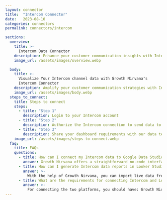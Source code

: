 ```yaml
---
layout: connector
title:  "Intercom Connector"
date:   2023-08-10
categories: connectors
permalink: connectors/intercom

sections:
  overview:
    title: >-
      Intercom Data Connector
    description: Enhance your customer communication insights with Intercom integration. Seamlessly merge communication data from Intercom with Looker Studio's analytical capabilities, unlocking insights that shape customer interactions, support strategies, and operational excellence.
    image_url: /assets/images/overview.webp

  body:
    title: >-
      Visualize Your Intercom channel data with Growth Nirvana's
      Intercom Connector
    description: Amplify your customer communication strategies with Intercom insights integrated into Looker Studio.
    image_url: /assets/images/body.webp
  steps_to_connect:
    title: Steps to connect
    steps:
      - title: "Step 1"
        description: Login to your Intercom account
      - title: "Step 2"
        description: Authorize the Intercom connection to send data to Growth Nirvana
      - title: "Step 3"
        description: Share your dashboard requirements with our data team. We will build the report for you.
    image_url: /assets/images/steps-to-connect.webp
  faq:
    title: FAQs
    questions:
      - title: How can I connect my Intercom data to Google Data Studio/Looker Studio?
        answer: Growth Nirvana offers a straightforward no-code interface to connect to Intercom data sources.
      - title: How can I generate Intercom data reports in Looker Studio?
        answer: >-
          With the help of Growth Nirvana, you can import live data from Intercom into Looker Studio. These data can be viewed in charts, tables, and dashboards to generate branded reports that can be shared instantly.
      - title: What are the requirements for connecting Intercom and Looker Studio?
        answer: >-
          For connecting the two platforms, you should have: Growth Nirvana Account and Intercom Ads Account
---
```

